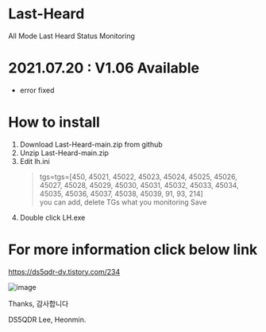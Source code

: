 # Last-Heard
All Mode Last Heard Status Monitoring

# 2021.07.20 : V1.06 Available
  - error fixed

# How to install
1. Download Last-Heard-main.zip from github
2. Unzip Last-Heard-main.zip 
3. Edit lh.ini 
   > tgs=tgs=[450, 45021, 45022, 45023, 45024, 45025, 45026, 45027, 45028, 45029, 45030, 45031, 45032, 45033, 45034, 45035, 45036, 45037, 45038, 45039, 91, 93, 214]  
   > you can add, delete TGs what you monitoring 
   > Save
4. Double click LH.exe 

# For more information click below link
https://ds5qdr-dv.tistory.com/234

![image](https://user-images.githubusercontent.com/64110724/123597205-ff1ab380-d82d-11eb-8423-490047bc3ef3.png)

Thanks, 감사합니다

DS5QDR Lee, Heonmin.
